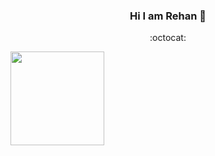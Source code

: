 <div align="center">
  
### Hi I am Rehan  👋 
:octocat:


</div>
<!--
**Rehan6225/Rehan6225** is a ✨ _special_ ✨ repository because its `README.md` (this file) appears on your GitHub profile.-->
<!--
---

- 🌱 I’m currently learning ...react
- 🤔 I’m looking for help with ...database management system
---
-->


<div>

<img height="150" alt="Rehan Singh's GitHub statistics" src="https://github-readme-stats.vercel.app/api?username=Rehan6225&show_icons=true&count_private=true&include_all_commits=true" />
<img height="150" alt="Rehan's GitHub stats" src="https://github-readme-stats.vercel.app/api/top-langs/?username=Rehan6225&layout=compact" />
<!--[![Top Langs](https://github-readme-stats.vercel.app/api/top-langs/?username=rehan6225&layout=compact)](https://github.com/rehan6225/github-readme-stats)-->

<img height="150" src="https://github-readme-streak-stats.herokuapp.com/?user=rehan6225"/>
</div>




